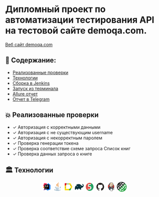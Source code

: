 # Дипломный проект по автоматизации тестирования API на тестовой сайте demoqa.com. 
<a target="_blank" href="https://demoqa.com/">Веб сайт demoqa.com</a>

## :memo: Содержание:

- [Реализованные проверки](#boom-Реализованные-проверки)
- [Технологии](#classical_building-Технологии)
- [Сборка в Jenkins](#man_cook-Jenkins-job)
- [Запуск из терминала](#electron-Запуск-тестов-из-терминала)
- [Allure отчет](#bar_chart-Allure-отчет)
- [Отчет в Telegram](#envelope-Уведомление-в-Telegram-при-помощи-бота)

## :boom: Реализованные проверки

- ✓ Авторизация с корректными данными
- ✓ Авторизация с не существующим username 
- ✓ Авторизация с некорректным паролем
- ✓ Проверка генерации токена
- ✓ Проверка соответствие схеме запроса Список книг
- ✓ Проверка данных запроса о книге

## :classical_building: Технологии
<p align="center">
<img width="6%" title="Idea" src="images/logo/Idea.svg">
<img width="6%" title="Java" src="images/logo/Java.svg">
<img width="6%" title="Allure Report" src="images/logo/Allure.svg">
<img width="6%" title="Gradle" src="images/logo/Gradle.svg">
<img width="6%" title="JUnit5" src="images/logo/Junit5.svg">
<img width="6%" title="GitHub" src="images/logo/GitHub.svg">
<img width="6%" title="Jenkins" src="images/logo/Jenkins.svg">
<img width="6%" title="REST Assured" src="images/logo/logo-transparent.png">
</p>

